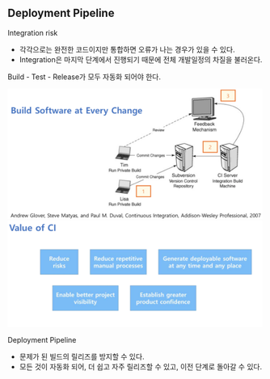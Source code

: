 ## Deployment Pipeline

Integration risk
- 각각으로는 완전한 코드이지만 통합하면 오류가 나는 경우가 있을 수 있다.
- Integration은 마지막 단계에서 진행되기 때문에 전체 개발일정의 차질을 불러온다.

Build - Test - Release가 모두 자동화 되어야 한다.

![week7_1.png](images/week7_1.png)    
![week7_2.png](images/week7_2.png)    

Deployment Pipeline
- 문제가 된 빌드의 릴리즈를 방지할 수 있다.
- 모든 것이 자동화 되어, 더 쉽고 자주 릴리즈할 수 있고, 이전 단계로 돌아갈 수 있다.
